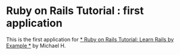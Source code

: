 # Ruby on Rails Tutorial : first application

This is the first application for
[* Ruby on Rails Tutorial: Learn Rails by Example *](http://railstutorial,org)
by Michael H. 